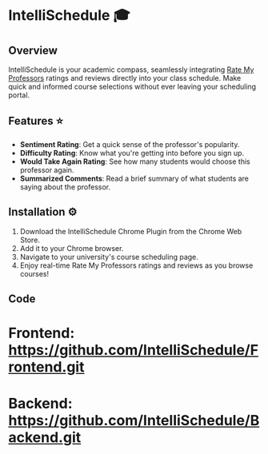 # IntelliSchedule :mortar_board:

## Overview

<!-- Section explaining what IntelliSchedule is -->
IntelliSchedule is your academic compass, seamlessly integrating [Rate My Professors](https://www.ratemyprofessors.com/) ratings and reviews directly into your class schedule. Make quick and informed course selections without ever leaving your scheduling portal.

## Features :star:

<!-- List of features the plugin offers -->
- **Sentiment Rating**: Get a quick sense of the professor's popularity.
- **Difficulty Rating**: Know what you're getting into before you sign up.
- **Would Take Again Rating**: See how many students would choose this professor again.
- **Summarized Comments**: Read a brief summary of what students are saying about the professor.

## Installation :gear:

<!-- Installation steps -->
1. Download the IntelliSchedule Chrome Plugin from the Chrome Web Store.
2. Add it to your Chrome browser.
3. Navigate to your university's course scheduling page.
4. Enjoy real-time Rate My Professors ratings and reviews as you browse courses!

## Code
# Frontend: https://github.com/IntelliSchedule/Frontend.git
# Backend: https://github.com/IntelliSchedule/Backend.git


